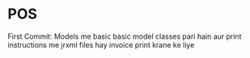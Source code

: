 # POS

First Commit: Models me basic basic model classes pari hain aur print instructions me jrxml files hay invoice print krane ke liye
